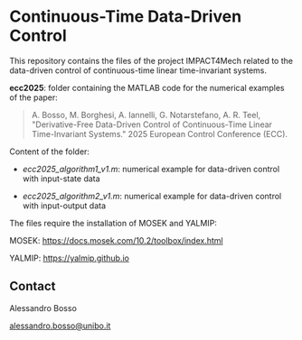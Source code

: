 # Continuous-Time Data-Driven Control

This repository contains the files of the project IMPACT4Mech related to the data-driven control of continuous-time linear time-invariant systems.

**ecc2025**: folder containing the MATLAB code for the numerical examples of the paper:
> A. Bosso, M. Borghesi, A. Iannelli, G. Notarstefano, A. R. Teel, "Derivative-Free Data-Driven Control of Continuous-Time Linear Time-Invariant Systems." 2025 European Control Conference (ECC).

Content of the folder:

- _ecc2025_algorithm1_v1.m_: numerical example for data-driven control with input-state data

- _ecc2025_algorithm2_v1.m_: numerical example for data-driven control with input-output data



The files require the installation of MOSEK and YALMIP:

MOSEK:  https://docs.mosek.com/10.2/toolbox/index.html

YALMIP: https://yalmip.github.io

## Contact

Alessandro Bosso

alessandro.bosso@unibo.it
